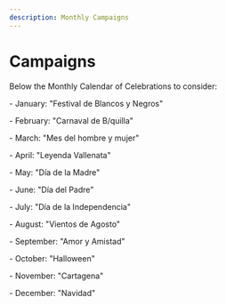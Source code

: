 ```yaml
---
description: Monthly Campaigns
---
```


# Campaigns

Below the Monthly Calendar of Celebrations to consider:

\- January: "Festival de Blancos y Negros"

\- February: "Carnaval de B/quilla"

\- March: "Mes del hombre y mujer"

\- April: "Leyenda Vallenata"

\- May: "Día de la Madre"

\- June: "Día del Padre"

\- July: "Día de la Independencia"

\- August: "Vientos de Agosto"

\- September: "Amor y Amistad"

\- October: "Halloween"

\- November: "Cartagena"

\- December: "Navidad"
